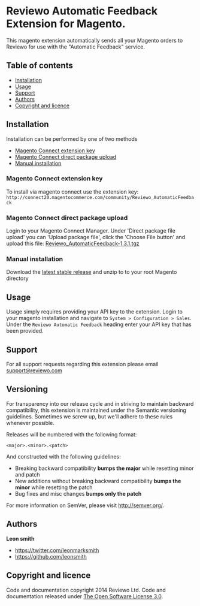 # Reviewo Automatic Feedback Extension for Magento.

This magento extension automatically sends all your Magento orders to Reviewo for use with the "Automatic Feedback" service.

## Table of contents

 - [Installation](#installation)
 - [Usage](#usage)
 - [Support](#support)
 - [Authors](#authors)
 - [Copyright and licence](#copyright-and-licence)

## Installation

Installation can be performed by one of two methods

 - [Magento Connect extension key](#magento-connect-extension-key)
 - [Magento Connect direct package upload](#magento-connect-direct-package-upload)
 - [Manual installation](#manual-installation)

### Magento Connect extension key

To install via magento connect use the extension key:
`http://connect20.magentocommerce.com/community/Reviewo_AutomaticFeedback`

### Magento Connect direct package upload

Login to your Magento Connect Manager. Under 'Direct package file upload' you can 'Upload package file', click the 'Choose File button' and upload this file: [Reviewo_AutomaticFeedback-1.3.1.tgz](https://github.com/reviewo/magento-automatic-feedback/raw/v1.3.1/release/Reviewo_AutomaticFeedback-1.3.1.tgz)

### Manual installation

Download the [latest stable release](https://github.com/reviewo/magento-automatic-feedback/raw/v1.3.1/release/Reviewo_AutomaticFeedback-1.3.1.tgz) and unzip to to your root Magento directory

## Usage

Usage simply requires providing your API key to the extension. Login to your magento installation and navigate to `System > Configuration > Sales`. Under the `Reviewo Automatic Feedback` heading enter your API key that has been provided.

## Support

For all support requests regarding this extension please email <support@reviewo.com>

## Versioning

For transparency into our release cycle and in striving to maintain backward compatibility, this extension is maintained under the Semantic versioning guidelines. Sometimes we screw up, but we'll adhere to these rules whenever possible.

Releases will be numbered with the following format:

`<major>.<minor>.<patch>`

And constructed with the following guidelines:

- Breaking backward compatibility **bumps the major** while resetting minor and patch
- New additions without breaking backward compatibility **bumps the minor** while resetting the patch
- Bug fixes and misc changes **bumps only the patch**

For more information on SemVer, please visit <http://semver.org/>.

## Authors

**Leon smith**

- <https://twitter.com/leonmarksmith>
- <https://github.com/leonsmith>

## Copyright and licence
Code and documentation copyright 2014 Reviewo Ltd.
Code and documentation released under [The Open Software License 3.0](LICENCE).
